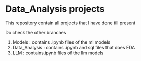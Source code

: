 # Data_Analysis projects
This repository contain all projects that I have done till present

Do check the other branches 
1. Models : contains .ipynb files of the ml models
2. Data_Analysis : contains .ipynb and sql files that does EDA
3. LLM : contains.ipynb files of the llm models